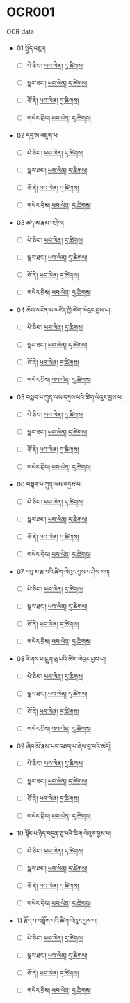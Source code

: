# OCR001
OCR data 
- 01 སྤྱོད་འཇུག 
  - [ ] པེ་ཅིང་། [ཕབ་ལེན།](https://github.com/rekongrabten/OCR001/releases/download/001/W1KG13126-v114_img6-93.pdf) [དྲ་ཚིགས།](https://library.bdrc.io/show/bdr:MW1KG13126_5272?s=%2Fshow%2Fbdr%3AMW1KG13126%3Fpart%3Dbdr%3AMW1KG13126_5272%26s%3Di%253Dbdr%253AWA0RT3216%2526t%253DWork%2526w%253Dq%25253D%25252522%252525E0%252525BD%25252596%252525E0%252525BE%252525B1%252525E0%252525BD%25252584%252525E0%252525BC%2525258B%252525E0%252525BD%25252586%252525E0%252525BD%252525B4%252525E0%252525BD%25252596%252525E0%252525BC%2525258B%252525E0%252525BD%252525A6%252525E0%252525BD%252525BA%252525E0%252525BD%25252598%252525E0%252525BD%252525A6%252525E0%252525BC%2525258B%252525E0%252525BD%25252591%252525E0%252525BD%25252594%252525E0%252525BD%252525A0%252525E0%252525BD%252525B2%252525E0%252525BC%2525258B%252525E0%252525BD%252525A6%252525E0%252525BE%252525A4%252525E0%252525BE%252525B1%252525E0%252525BD%252525BC%252525E0%252525BD%25252591%252525E0%252525BC%2525258B%252525E0%252525BD%25252594%252525E0%252525BC%2525258B%252525E0%252525BD%252525A3%252525E0%252525BC%2525258B%252525E0%252525BD%252525A0%252525E0%252525BD%25252587%252525E0%252525BD%252525B4%252525E0%252525BD%25252582%252525E0%252525BC%2525258B%252525E0%252525BD%25252594%25252522~1%252526lg%25253Dbo%252526t%25253DWork%252526n%25253D0%2526n%253D9#open-viewer) 
  - [ ] སྣར་ཐང་། [ཕབ་ལེན།](https://github.com/rekongrabten/OCR001/releases/download/001/W2KG5015-v114_img4-78.pdf) [དྲ་ཚིགས།](https://library.bdrc.io/show/bdr:MW2KG5015_4061?s=%2Fshow%2Fbdr%3AMW2KG5015%3Fpart%3Dbdr%3AMW2KG5015_4061%26s%3Dq%253D%252522%2525E0%2525BD%252596%2525E0%2525BE%2525B1%2525E0%2525BD%252584%2525E0%2525BC%25258B%2525E0%2525BD%252586%2525E0%2525BD%2525B4%2525E0%2525BD%252596%2525E0%2525BC%25258B%2525E0%2525BD%2525A6%2525E0%2525BD%2525BA%2525E0%2525BD%252598%2525E0%2525BD%2525A6%2525E0%2525BC%25258B%2525E0%2525BD%252591%2525E0%2525BD%252594%2525E0%2525BD%2525A0%2525E0%2525BD%2525B2%2525E0%2525BC%25258B%2525E0%2525BD%2525A6%2525E0%2525BE%2525A4%2525E0%2525BE%2525B1%2525E0%2525BD%2525BC%2525E0%2525BD%252591%2525E0%2525BC%25258B%2525E0%2525BD%252594%2525E0%2525BC%25258B%2525E0%2525BD%2525A3%2525E0%2525BC%25258B%2525E0%2525BD%2525A0%2525E0%2525BD%252587%2525E0%2525BD%2525B4%2525E0%2525BD%252582%2525E0%2525BC%25258B%2525E0%2525BD%252594%2525E0%2525BC%25258D%252522~1%2526lg%253Dbo%2526t%253DInstance%2526f%253Dasset%252Cinc%252Ctmp%253ApossibleAccess%2526f%253Dasset%252Cinc%252Ctmp%253AcatalogOnly%2526uilang%253Dbo%2526n%253D22#open-viewer)
  - [ ] ཅོ་ནེ། [ཕབ་ལེན།](https://github.com/rekongrabten/OCR001/releases/download/001/W1GS66030-v105_img5-81.pdf) [དྲ་ཚིགས།](https://library.bdrc.io/show/bdr:W1GS66030?s=q%3D%2522%25E0%25BD%2596%25E0%25BD%25A6%25E0%25BE%259F%25E0%25BD%2593%25E0%25BC%258B%25E0%25BD%25A0%25E0%25BD%2582%25E0%25BE%25B1%25E0%25BD%25B4%25E0%25BD%25A2%25E0%25BC%258D%2520%25E0%25BD%2585%25E0%25BD%25BC%25E0%25BC%258B%25E0%25BD%2593%25E0%25BD%25BA%2522~1%26lg%3Dbo%26t%3DInstance%26f%3Dasset%2Cinc%2Ctmp%3ApossibleAccess%26f%3Dasset%2Cinc%2Ctmp%3AcatalogOnly%26s%3Dclosest%2520matches%2520forced%26n%3D1#open-viewer)
  - [ ] གསེར་བྲིས། [ཕབ་ལེན།](https://github.com/rekongrabten/OCR001/releases/download/001/W23702-v114_img4-99.pdf) [དྲ་ཚིགས།](https://library.bdrc.io/show/bdr:MW23702_3275?s=%2Fshow%2Fbdr%3AMW23702%3Fpart%3Dbdr%3AMW23702_3275%26s%3Dq%253D%252522%2525E0%2525BD%252596%2525E0%2525BE%2525B1%2525E0%2525BD%252584%2525E0%2525BC%25258B%2525E0%2525BD%252586%2525E0%2525BD%2525B4%2525E0%2525BD%252596%2525E0%2525BC%25258B%2525E0%2525BD%2525A6%2525E0%2525BD%2525BA%2525E0%2525BD%252598%2525E0%2525BD%2525A6%2525E0%2525BC%25258B%2525E0%2525BD%252591%2525E0%2525BD%252594%2525E0%2525BD%2525A0%2525E0%2525BD%2525B2%2525E0%2525BC%25258B%2525E0%2525BD%2525A6%2525E0%2525BE%2525A4%2525E0%2525BE%2525B1%2525E0%2525BD%2525BC%2525E0%2525BD%252591%2525E0%2525BC%25258B%2525E0%2525BD%252594%2525E0%2525BC%25258B%2525E0%2525BD%2525A3%2525E0%2525BC%25258B%2525E0%2525BD%2525A0%2525E0%2525BD%252587%2525E0%2525BD%2525B4%2525E0%2525BD%252582%2525E0%2525BC%25258B%2525E0%2525BD%252594%2525E0%2525BC%25258D%252522~1%2526lg%253Dbo%2526t%253DInstance%2526f%253Dasset%252Cinc%252Ctmp%253ApossibleAccess%2526f%253Dasset%252Cinc%252Ctmp%253AcatalogOnly%2526uilang%253Dbo%2526n%253D14#open-viewer)
 - 02 དབུ་མ་འཇུག་པ། 
   - [ ] པེ་ཅིང་། [ཕབ་ལེན།](https://github.com/rekongrabten/OCR001/releases/download/untagged-99396bbc3793ea699496/W1KG13126-v111_img493-532.pdf) [དྲ་ཚིགས།](https://library.bdrc.io/show/bdr:MW1KG13126_5262?s=%2Fshow%2Fbdr%3AMW1KG13126%3Fpart%3Dbdr%3AMW1KG13126_5262%26s%3Dq%253D%252522%2525E0%2525BD%252591%2525E0%2525BD%252596%2525E0%2525BD%2525B4%2525E0%2525BC%25258B%2525E0%2525BD%252598%2525E0%2525BC%25258B%2525E0%2525BD%2525A3%2525E0%2525BC%25258B%2525E0%2525BD%2525A0%2525E0%2525BD%252587%2525E0%2525BD%2525B4%2525E0%2525BD%252582%2525E0%2525BC%25258B%2525E0%2525BD%252594%252522~1%2526lg%253Dbo%2526t%253DInstance%2526f%253Dasset%252Cinc%252Ctmp%253ApossibleAccess%2526f%253Dasset%252Cinc%252Ctmp%253AcatalogOnly%2526uilang%253Dbo%2526n%253D22#open-viewer) 
   - [ ] སྣར་ཐང་། [ཕབ་ལེན།](https://github.com/rekongrabten/OCR001/releases/download/untagged-99396bbc3793ea699496/W2KG5015-v111_img494-532.pdf) [དྲ་ཚིགས།](https://library.bdrc.io/show/bdr:MW2KG5015_4051?s=%2Fshow%2Fbdr%3AMW2KG5015%3Fpart%3Dbdr%3AMW2KG5015_4051%26s%3Dq%253D%252522%2525E0%2525BD%252591%2525E0%2525BD%252596%2525E0%2525BD%2525B4%2525E0%2525BC%25258B%2525E0%2525BD%252598%2525E0%2525BC%25258B%2525E0%2525BD%2525A3%2525E0%2525BC%25258B%2525E0%2525BD%2525A0%2525E0%2525BD%252587%2525E0%2525BD%2525B4%2525E0%2525BD%252582%2525E0%2525BC%25258B%2525E0%2525BD%252594%252522~1%2526lg%253Dbo%2526t%253DInstance%2526f%253Dasset%252Cinc%252Ctmp%253ApossibleAccess%2526f%253Dasset%252Cinc%252Ctmp%253AcatalogOnly%2526uilang%253Dbo%2526n%253D23#open-viewer)
   - [ ] ཅོ་ནེ། [ཕབ་ལེན།](https://github.com/rekongrabten/OCR001/releases/download/untagged-99396bbc3793ea699496/W1GS66030-v102_img400-434.pdf) [དྲ་ཚིགས།](https://library.bdrc.io/show/bdr:W1GS66030?s=q%3D%2522%25E0%25BD%2596%25E0%25BD%25A6%25E0%25BE%259F%25E0%25BD%2593%25E0%25BC%258B%25E0%25BD%25A0%25E0%25BD%2582%25E0%25BE%25B1%25E0%25BD%25B4%25E0%25BD%25A2%25E0%25BC%258D%2520%25E0%25BD%2585%25E0%25BD%25BC%25E0%25BC%258B%25E0%25BD%2593%25E0%25BD%25BA%2522~1%26lg%3Dbo%26t%3DInstance%26f%3Dasset%2Cinc%2Ctmp%3ApossibleAccess%26f%3Dasset%2Cinc%2Ctmp%3AcatalogOnly%26s%3Dclosest%2520matches%2520forced%26uilang%3Dbo%26n%3D1#open-viewer)
   - [ ] གསེར་བྲིས། [ཕབ་ལེན།](https://github.com/rekongrabten/OCR001/releases/download/untagged-99396bbc3793ea699496/W23702-v111_img606-651.1.pdf) [དྲ་ཚིགས།](https://library.bdrc.io/show/bdr:MW23702_3265?s=%2Fshow%2Fbdr%3AMW23702%3Fpart%3Dbdr%3AMW23702_3265%26s%3Dq%253D%252522%2525E0%2525BD%252591%2525E0%2525BD%252596%2525E0%2525BD%2525B4%2525E0%2525BC%25258B%2525E0%2525BD%252598%2525E0%2525BC%25258B%2525E0%2525BD%2525A3%2525E0%2525BC%25258B%2525E0%2525BD%2525A0%2525E0%2525BD%252587%2525E0%2525BD%2525B4%2525E0%2525BD%252582%2525E0%2525BC%25258B%2525E0%2525BD%252594%252522~1%2526lg%253Dbo%2526t%253DInstance%2526f%253Dasset%252Cinc%252Ctmp%253ApossibleAccess%2526f%253Dasset%252Cinc%252Ctmp%253AcatalogOnly%2526uilang%253Dbo%2526n%253D21#open-viewer)   
 - 03 ཚད་མ་རྣམ་འགྲེལ། 
   - [ ] པེ་ཅིང་། [ཕབ་ལེན།](https://github.com/rekongrabten/OCR001/releases/download/03/W1KG13126-v183_img383-504.pdf) [དྲ་ཚིགས།](https://library.bdrc.io/show/bdr:MW1KG13126_5709?s=%2Fshow%2Fbdr%3AMW1KG13126%3Fpart%3Dbdr%3AMW1KG13126_5709%26s%3Dq%253D%252522%2525E0%2525BD%25259A%2525E0%2525BD%252591%2525E0%2525BC%25258B%2525E0%2525BD%252598%2525E0%2525BC%25258B%2525E0%2525BD%2525A2%2525E0%2525BE%2525A3%2525E0%2525BD%252598%2525E0%2525BC%25258B%2525E0%2525BD%2525A0%2525E0%2525BD%252582%2525E0%2525BE%2525B2%2525E0%2525BD%2525BA%2525E0%2525BD%2525A3%2525E0%2525BC%25258B%2525E0%2525BD%252582%2525E0%2525BE%2525B1%2525E0%2525BD%2525B2%2525E0%2525BC%25258B%2525E0%2525BD%25259A%2525E0%2525BD%2525B2%2525E0%2525BD%252582%2525E0%2525BC%25258B%2525E0%2525BD%2525A3%2525E0%2525BD%2525BA%2525E0%2525BD%2525A0%2525E0%2525BD%2525B4%2525E0%2525BD%2525A2%2525E0%2525BC%25258B%2525E0%2525BD%252596%2525E0%2525BE%2525B1%2525E0%2525BD%2525A6%2525E0%2525BC%25258B%2525E0%2525BD%252594%2525E0%2525BC%25258D%252522~1%2526lg%253Dbo%2526t%253DInstance%2526f%253Dasset%252Cinc%252Ctmp%253ApossibleAccess%2526f%253Dasset%252Cinc%252Ctmp%253AcatalogOnly%2526uilang%253Dbo%2526n%253D2#open-viewer) 
   - [ ] སྣར་ཐང་། [ཕབ་ལེན།](https://github.com/rekongrabten/OCR001/releases/download/03/W2KG5015-v183_img390-519.pdf) [དྲ་ཚིགས།](https://library.bdrc.io/show/bdr:MW2KG5015_4498?s=%2Fshow%2Fbdr%3AMW2KG5015%3Fpart%3Dbdr%3AMW2KG5015_4498%26s%3Dq%253D%252522%2525E0%2525BD%25259A%2525E0%2525BD%252591%2525E0%2525BC%25258B%2525E0%2525BD%252598%2525E0%2525BC%25258B%2525E0%2525BD%2525A2%2525E0%2525BE%2525A3%2525E0%2525BD%252598%2525E0%2525BC%25258B%2525E0%2525BD%2525A0%2525E0%2525BD%252582%2525E0%2525BE%2525B2%2525E0%2525BD%2525BA%2525E0%2525BD%2525A3%2525E0%2525BC%25258B%2525E0%2525BD%252582%2525E0%2525BE%2525B1%2525E0%2525BD%2525B2%2525E0%2525BC%25258B%2525E0%2525BD%25259A%2525E0%2525BD%2525B2%2525E0%2525BD%252582%2525E0%2525BC%25258B%2525E0%2525BD%2525A3%2525E0%2525BD%2525BA%2525E0%2525BD%2525A0%2525E0%2525BD%2525B4%2525E0%2525BD%2525A2%2525E0%2525BC%25258B%2525E0%2525BD%252596%2525E0%2525BE%2525B1%2525E0%2525BD%2525A6%2525E0%2525BC%25258B%2525E0%2525BD%252594%2525E0%2525BC%25258D%252522~1%2526lg%253Dbo%2526t%253DInstance%2526f%253Dasset%252Cinc%252Ctmp%253ApossibleAccess%2526f%253Dasset%252Cinc%252Ctmp%253AcatalogOnly%2526uilang%253Dbo%2526n%253D4#open-viewer)
   - [ ] ཅོ་ནེ། [ཕབ་ལེན།](https://github.com/rekongrabten/OCR001/releases/download/03/W1GS66030-v174_img192-304.pdf) [དྲ་ཚིགས།](https://library.bdrc.io/show/bdr:W1GS66030?s=q%3D%2522%25E0%25BD%2596%25E0%25BD%25A6%25E0%25BE%259F%25E0%25BD%2593%25E0%25BC%258B%25E0%25BD%25A0%25E0%25BD%2582%25E0%25BE%25B1%25E0%25BD%25B4%25E0%25BD%25A2%25E0%25BC%258D%2520%25E0%25BD%2585%25E0%25BD%25BC%25E0%25BC%258B%25E0%25BD%2593%25E0%25BD%25BA%2522~1%26lg%3Dbo%26t%3DInstance%26f%3Dasset%2Cinc%2Ctmp%3ApossibleAccess%26f%3Dasset%2Cinc%2Ctmp%3AcatalogOnly%26s%3Dclosest%2520matches%2520forced%26n%3D1#open-viewer)
   - [ ] གསེར་བྲིས། [ཕབ་ལེན།](https://github.com/rekongrabten/OCR001/releases/download/03/W23702-v183_img514-679.pdf) [དྲ་ཚིགས།](https://library.bdrc.io/show/bdr:MW23702_3712?s=%2Fshow%2Fbdr%3AMW23702%3Fpart%3Dbdr%3AMW23702_3712%26s%3Dq%253D%252522%2525E0%2525BD%25259A%2525E0%2525BD%252591%2525E0%2525BC%25258B%2525E0%2525BD%252598%2525E0%2525BC%25258B%2525E0%2525BD%2525A2%2525E0%2525BE%2525A3%2525E0%2525BD%252598%2525E0%2525BC%25258B%2525E0%2525BD%2525A0%2525E0%2525BD%252582%2525E0%2525BE%2525B2%2525E0%2525BD%2525BA%2525E0%2525BD%2525A3%2525E0%2525BC%25258B%2525E0%2525BD%252582%2525E0%2525BE%2525B1%2525E0%2525BD%2525B2%2525E0%2525BC%25258B%2525E0%2525BD%25259A%2525E0%2525BD%2525B2%2525E0%2525BD%252582%2525E0%2525BC%25258B%2525E0%2525BD%2525A3%2525E0%2525BD%2525BA%2525E0%2525BD%2525A0%2525E0%2525BD%2525B4%2525E0%2525BD%2525A2%2525E0%2525BC%25258B%2525E0%2525BD%252596%2525E0%2525BE%2525B1%2525E0%2525BD%2525A6%2525E0%2525BC%25258B%2525E0%2525BD%252594%2525E0%2525BC%25258D%252522~1%2526lg%253Dbo%2526t%253DInstance%2526f%253Dasset%252Cinc%252Ctmp%253ApossibleAccess%2526f%253Dasset%252Cinc%252Ctmp%253AcatalogOnly%2526uilang%253Dbo%2526n%253D3#open-viewer)   
 - 04 ཆོས་མངོན་པ་མཛོད་ཀྱི་ཚིག་ལེའུར་བྱས་པ། 
   - [ ] པེ་ཅིང་། [ཕབ་ལེན།](https://github.com/rekongrabten/OCR001/releases/download/04/W1KG13126-v183_img383-504.pdf) [དྲ་ཚིགས།](https://library.bdrc.io/show/bdr:MW1KG13126_5590?s=%2Fshow%2Fbdr%3AMW1KG13126%3Fpart%3Dbdr%3AMW1KG13126_5590%26s%3Dq%253D%252522%2525E0%2525BD%252586%2525E0%2525BD%2525BC%2525E0%2525BD%2525A6%2525E0%2525BC%25258B%2525E0%2525BD%252598%2525E0%2525BD%252584%2525E0%2525BD%2525BC%2525E0%2525BD%252593%2525E0%2525BC%25258B%2525E0%2525BD%252594%2525E0%2525BC%25258B%2525E0%2525BD%252598%2525E0%2525BD%25259B%2525E0%2525BD%2525BC%2525E0%2525BD%252591%2525E0%2525BC%25258B%2525E0%2525BD%252580%2525E0%2525BE%2525B1%2525E0%2525BD%2525B2%2525E0%2525BC%25258B%2525E0%2525BD%25259A%2525E0%2525BD%2525B2%2525E0%2525BD%252582%2525E0%2525BC%25258B%2525E0%2525BD%2525A3%2525E0%2525BD%2525BA%2525E0%2525BD%2525A0%2525E0%2525BD%2525B4%2525E0%2525BD%2525A2%2525E0%2525BC%25258B%2525E0%2525BD%252596%2525E0%2525BE%2525B1%2525E0%2525BD%2525A6%2525E0%2525BC%25258B%2525E0%2525BD%252594%252522~1%2526lg%253Dbo%2526t%253DInstance%2526f%253Dasset%252Cinc%252Ctmp%253ApossibleAccess%2526f%253Dasset%252Cinc%252Ctmp%253AcatalogOnly%2526uilang%253Dbo%2526pg%253D2%2526n%253D51#open-viewer) 
   - [ ] སྣར་ཐང་། [ཕབ་ལེན།](https://github.com/rekongrabten/OCR001/releases/download/04/W2KG5015-v183_img390-519.pdf) [དྲ་ཚིགས།](https://library.bdrc.io/show/bdr:MW2KG5015_4379?s=%2Fshow%2Fbdr%3AMW2KG5015%3Fpart%3Dbdr%3AMW2KG5015_4379%26s%3Dq%253D%252522%2525E0%2525BD%252586%2525E0%2525BD%2525BC%2525E0%2525BD%2525A6%2525E0%2525BC%25258B%2525E0%2525BD%252598%2525E0%2525BD%252584%2525E0%2525BD%2525BC%2525E0%2525BD%252593%2525E0%2525BC%25258B%2525E0%2525BD%252594%2525E0%2525BC%25258B%2525E0%2525BD%252598%2525E0%2525BD%25259B%2525E0%2525BD%2525BC%2525E0%2525BD%252591%2525E0%2525BC%25258B%2525E0%2525BD%252580%2525E0%2525BE%2525B1%2525E0%2525BD%2525B2%2525E0%2525BC%25258B%2525E0%2525BD%25259A%2525E0%2525BD%2525B2%2525E0%2525BD%252582%2525E0%2525BC%25258B%2525E0%2525BD%2525A3%2525E0%2525BD%2525BA%2525E0%2525BD%2525A0%2525E0%2525BD%2525B4%2525E0%2525BD%2525A2%2525E0%2525BC%25258B%2525E0%2525BD%252596%2525E0%2525BE%2525B1%2525E0%2525BD%2525A6%2525E0%2525BC%25258B%2525E0%2525BD%252594%252522~1%2526lg%253Dbo%2526t%253DInstance%2526f%253Dasset%252Cinc%252Ctmp%253ApossibleAccess%2526f%253Dasset%252Cinc%252Ctmp%253AcatalogOnly%2526uilang%253Dbo%2526n%253D4#open-viewer)
   - [ ] ཅོ་ནེ། [ཕབ་ལེན།](https://github.com/rekongrabten/OCR001/releases/download/04/W1GS66030-v174_img192-304.pdf) [དྲ་ཚིགས།](https://library.bdrc.io/show/bdr:W1GS66030?s=q%3D%2522%25E0%25BD%2596%25E0%25BD%25A6%25E0%25BE%259F%25E0%25BD%2593%25E0%25BC%258B%25E0%25BD%25A0%25E0%25BD%2582%25E0%25BE%25B1%25E0%25BD%25B4%25E0%25BD%25A2%25E0%25BC%258D%2520%25E0%25BD%2585%25E0%25BD%25BC%25E0%25BC%258B%25E0%25BD%2593%25E0%25BD%25BA%2522~1%26lg%3Dbo%26t%3DInstance%26f%3Dasset%2Cinc%2Ctmp%3ApossibleAccess%26f%3Dasset%2Cinc%2Ctmp%3AcatalogOnly%26s%3Dclosest%2520matches%2520forced%26uilang%3Dbo%26n%3D1#open-viewer)
   - [ ] གསེར་བྲིས། [ཕབ་ལེན།](https://github.com/rekongrabten/OCR001/releases/download/04/W23702-v183_img514-679.pdf) [དྲ་ཚིགས།](https://library.bdrc.io/show/bdr:MW23702_3593?s=%2Fshow%2Fbdr%3AMW23702%3Fpart%3Dbdr%3AMW23702_3593%26s%3Dq%253D%252522%2525E0%2525BD%252586%2525E0%2525BD%2525BC%2525E0%2525BD%2525A6%2525E0%2525BC%25258B%2525E0%2525BD%252598%2525E0%2525BD%252584%2525E0%2525BD%2525BC%2525E0%2525BD%252593%2525E0%2525BC%25258B%2525E0%2525BD%252594%2525E0%2525BC%25258B%2525E0%2525BD%252598%2525E0%2525BD%25259B%2525E0%2525BD%2525BC%2525E0%2525BD%252591%2525E0%2525BC%25258B%2525E0%2525BD%252580%2525E0%2525BE%2525B1%2525E0%2525BD%2525B2%2525E0%2525BC%25258B%2525E0%2525BD%25259A%2525E0%2525BD%2525B2%2525E0%2525BD%252582%2525E0%2525BC%25258B%2525E0%2525BD%2525A3%2525E0%2525BD%2525BA%2525E0%2525BD%2525A0%2525E0%2525BD%2525B4%2525E0%2525BD%2525A2%2525E0%2525BC%25258B%2525E0%2525BD%252596%2525E0%2525BE%2525B1%2525E0%2525BD%2525A6%2525E0%2525BC%25258B%2525E0%2525BD%252594%252522~1%2526lg%253Dbo%2526t%253DInstance%2526f%253Dasset%252Cinc%252Ctmp%253ApossibleAccess%2526f%253Dasset%252Cinc%252Ctmp%253AcatalogOnly%2526uilang%253Dbo%2526n%253D2#open-viewer)
 - 05 བསླབ་པ་ཀུན་ལས་བཏུས་པའི་ཚིག་ལེའུར་བྱས་པ། 
   - [ ] པེ་ཅིང་། [ཕབ་ལེན།](https://github.com/rekongrabten/OCR001/releases/download/05/W1KG13126-v121_img422-425.pdf) [དྲ་ཚིགས།](https://library.bdrc.io/show/bdr:MW1KG13126_5463?s=%2Fshow%2Fbdr%3AMW1KG13126%3Fpart%3Dbdr%3AMW1KG13126_5463%26s%3Dq%253D%252522%2525E0%2525BD%252596%2525E0%2525BD%2525A6%2525E0%2525BE%2525B3%2525E0%2525BD%252596%2525E0%2525BC%25258B%2525E0%2525BD%252594%2525E0%2525BC%25258B%2525E0%2525BD%252580%2525E0%2525BD%2525B4%2525E0%2525BD%252593%2525E0%2525BC%25258B%2525E0%2525BD%2525A3%2525E0%2525BD%2525A6%2525E0%2525BC%25258B%2525E0%2525BD%252596%2525E0%2525BD%25258F%2525E0%2525BD%2525B4%2525E0%2525BD%2525A6%2525E0%2525BC%25258B%2525E0%2525BD%252594%2525E0%2525BD%2525A0%2525E0%2525BD%2525B2%2525E0%2525BC%25258B%2525E0%2525BD%25259A%2525E0%2525BD%2525B2%2525E0%2525BD%252582%2525E0%2525BC%25258B%2525E0%2525BD%2525A3%2525E0%2525BD%2525BA%2525E0%2525BD%2525A0%2525E0%2525BD%2525B4%2525E0%2525BD%2525A2%2525E0%2525BC%25258B%2525E0%2525BD%252596%2525E0%2525BE%2525B1%2525E0%2525BD%2525A6%2525E0%2525BC%25258B%2525E0%2525BD%252594%252522~1%2526lg%253Dbo%2526t%253DInstance%2526f%253Dasset%252Cinc%252Ctmp%253ApossibleAccess%2526f%253Dasset%252Cinc%252Ctmp%253AcatalogOnly%2526uilang%253Dbo%2526n%253D2#open-viewer) 
   - [ ] སྣར་ཐང་། [ཕབ་ལེན།](https://github.com/rekongrabten/OCR001/releases/download/05/W2KG5015-v121_img401-404.pdf) [དྲ་ཚིགས།](https://library.bdrc.io/show/bdr:MW2KG5015_4252?s=%2Fshow%2Fbdr%3AMW2KG5015%3Fpart%3Dbdr%3AMW2KG5015_4252%26s%3Dq%253D%252522%2525E0%2525BD%252596%2525E0%2525BD%2525A6%2525E0%2525BE%2525B3%2525E0%2525BD%252596%2525E0%2525BC%25258B%2525E0%2525BD%252594%2525E0%2525BC%25258B%2525E0%2525BD%252580%2525E0%2525BD%2525B4%2525E0%2525BD%252593%2525E0%2525BC%25258B%2525E0%2525BD%2525A3%2525E0%2525BD%2525A6%2525E0%2525BC%25258B%2525E0%2525BD%252596%2525E0%2525BD%25258F%2525E0%2525BD%2525B4%2525E0%2525BD%2525A6%2525E0%2525BC%25258B%2525E0%2525BD%252594%2525E0%2525BD%2525A0%2525E0%2525BD%2525B2%2525E0%2525BC%25258B%2525E0%2525BD%25259A%2525E0%2525BD%2525B2%2525E0%2525BD%252582%2525E0%2525BC%25258B%2525E0%2525BD%2525A3%2525E0%2525BD%2525BA%2525E0%2525BD%2525A0%2525E0%2525BD%2525B4%2525E0%2525BD%2525A2%2525E0%2525BC%25258B%2525E0%2525BD%252596%2525E0%2525BE%2525B1%2525E0%2525BD%2525A6%2525E0%2525BC%25258B%2525E0%2525BD%252594%252522~1%2526lg%253Dbo%2526t%253DInstance%2526f%253Dasset%252Cinc%252Ctmp%253ApossibleAccess%2526f%253Dasset%252Cinc%252Ctmp%253AcatalogOnly%2526uilang%253Dbo%2526n%253D6#open-viewer)
   - [ ] ཅོ་ནེ། [ཕབ་ལེན།](https://github.com/rekongrabten/OCR001/releases/download/05/W1GS66030-v111_img6-9.pdf) [དྲ་ཚིགས།](https://library.bdrc.io/show/bdr:W1GS66030?s=q%3D%2522%25E0%25BD%2596%25E0%25BD%25A6%25E0%25BE%259F%25E0%25BD%2593%25E0%25BC%258B%25E0%25BD%25A0%25E0%25BD%2582%25E0%25BE%25B1%25E0%25BD%25B4%25E0%25BD%25A2%25E0%25BC%258D%2520%25E0%25BD%2585%25E0%25BD%25BC%25E0%25BC%258B%25E0%25BD%2593%25E0%25BD%25BA%2522~1%26lg%3Dbo%26t%3DInstance%26f%3Dasset%2Cinc%2Ctmp%3ApossibleAccess%26f%3Dasset%2Cinc%2Ctmp%3AcatalogOnly%26s%3Dclosest%2520matches%2520forced%26n%3D1#open-viewer)
   - [ ] གསེར་བྲིས། [ཕབ་ལེན།](https://github.com/rekongrabten/OCR001/releases/download/05/W23702-v121_img510-513.pdf) [དྲ་ཚིགས།](https://library.bdrc.io/show/bdr:MW23702_3466?s=%2Fshow%2Fbdr%3AMW23702%3Fpart%3Dbdr%3AMW23702_3466%26s%3Dq%253D%252522%2525E0%2525BD%252596%2525E0%2525BD%2525A6%2525E0%2525BE%2525B3%2525E0%2525BD%252596%2525E0%2525BC%25258B%2525E0%2525BD%252594%2525E0%2525BC%25258B%2525E0%2525BD%252580%2525E0%2525BD%2525B4%2525E0%2525BD%252593%2525E0%2525BC%25258B%2525E0%2525BD%2525A3%2525E0%2525BD%2525A6%2525E0%2525BC%25258B%2525E0%2525BD%252596%2525E0%2525BD%25258F%2525E0%2525BD%2525B4%2525E0%2525BD%2525A6%2525E0%2525BC%25258B%2525E0%2525BD%252594%2525E0%2525BD%2525A0%2525E0%2525BD%2525B2%2525E0%2525BC%25258B%2525E0%2525BD%25259A%2525E0%2525BD%2525B2%2525E0%2525BD%252582%2525E0%2525BC%25258B%2525E0%2525BD%2525A3%2525E0%2525BD%2525BA%2525E0%2525BD%2525A0%2525E0%2525BD%2525B4%2525E0%2525BD%2525A2%2525E0%2525BC%25258B%2525E0%2525BD%252596%2525E0%2525BE%2525B1%2525E0%2525BD%2525A6%2525E0%2525BC%25258B%2525E0%2525BD%252594%252522~1%2526lg%253Dbo%2526t%253DInstance%2526f%253Dasset%252Cinc%252Ctmp%253ApossibleAccess%2526f%253Dasset%252Cinc%252Ctmp%253AcatalogOnly%2526uilang%253Dbo%2526n%253D3#open-viewer)   
 - 06 བསླབ་པ་ཀུན་ལས་བཏུས་པ། 
   - [ ] པེ་ཅིང་། [ཕབ་ལེན།](https://github.com/rekongrabten/OCR001/releases/download/06/W1KG13126-v119_img9-452.pdf) [དྲ་ཚིགས།](https://library.bdrc.io/show/bdr:MW1KG13126_5336?s=%2Fshow%2Fbdr%3AMW1KG13126%3Fpart%3Dbdr%3AMW1KG13126_5336%26s%3Dq%253D%252522%2525E0%2525BD%252596%2525E0%2525BD%2525A6%2525E0%2525BE%2525B3%2525E0%2525BD%252596%2525E0%2525BC%25258B%2525E0%2525BD%252594%2525E0%2525BC%25258B%2525E0%2525BD%252580%2525E0%2525BD%2525B4%2525E0%2525BD%252593%2525E0%2525BC%25258B%2525E0%2525BD%2525A3%2525E0%2525BD%2525A6%2525E0%2525BC%25258B%2525E0%2525BD%252596%2525E0%2525BD%25258F%2525E0%2525BD%2525B4%2525E0%2525BD%2525A6%2525E0%2525BC%25258B%2525E0%2525BD%252594%2525E0%2525BC%25258D%252522~1%2526lg%253Dbo%2526t%253DInstance%2526f%253Dasset%252Cinc%252Ctmp%253ApossibleAccess%2526f%253Dasset%252Cinc%252Ctmp%253AcatalogOnly%2526n%253D22#open-viewer) 
   - [ ] སྣར་ཐང་། [ཕབ་ལེན།](https://github.com/rekongrabten/OCR001/releases/download/06/W2KG5015-v119_img9-441.pdf) [དྲ་ཚིགས།](https://library.bdrc.io/show/bdr:MW2KG5015_4125?s=%2Fshow%2Fbdr%3AMW2KG5015%3Fpart%3Dbdr%3AMW2KG5015_4125%26s%3Dq%253D%252522%2525E0%2525BD%252596%2525E0%2525BD%2525A6%2525E0%2525BE%2525B3%2525E0%2525BD%252596%2525E0%2525BC%25258B%2525E0%2525BD%252594%2525E0%2525BC%25258B%2525E0%2525BD%252580%2525E0%2525BD%2525B4%2525E0%2525BD%252593%2525E0%2525BC%25258B%2525E0%2525BD%2525A3%2525E0%2525BD%2525A6%2525E0%2525BC%25258B%2525E0%2525BD%252596%2525E0%2525BD%25258F%2525E0%2525BD%2525B4%2525E0%2525BD%2525A6%2525E0%2525BC%25258B%2525E0%2525BD%252594%2525E0%2525BC%25258D%252522~1%2526lg%253Dbo%2526t%253DInstance%2526f%253Dasset%252Cinc%252Ctmp%253ApossibleAccess%2526f%253Dasset%252Cinc%252Ctmp%253AcatalogOnly%2526n%253D25#open-viewer)
   - [ ] ཅོ་ནེ། [ཕབ་ལེན།](https://github.com/rekongrabten/OCR001/releases/download/06/W1GS66030-v111_img9-396.pdf) [དྲ་ཚིགས།](https://library.bdrc.io/show/bdr:W1GS66030?s=q%3D%2522%25E0%25BD%2596%25E0%25BD%25A6%25E0%25BE%259F%25E0%25BD%2593%25E0%25BC%258B%25E0%25BD%25A0%25E0%25BD%2582%25E0%25BE%25B1%25E0%25BD%25B4%25E0%25BD%25A2%25E0%25BC%258D%2520%25E0%25BD%2585%25E0%25BD%25BC%25E0%25BC%258B%25E0%25BD%2593%25E0%25BD%25BA%2522~1%26lg%3Dbo%26t%3DInstance%26f%3Dasset%2Cinc%2Ctmp%3ApossibleAccess%26f%3Dasset%2Cinc%2Ctmp%3AcatalogOnly%26n%3D1#open-viewer)
   - [ ] གསེར་བྲིས། [ཕབ་ལེན།](https://github.com/rekongrabten/OCR001/releases/download/06/W23702-v119_img12-605.pdf) [དྲ་ཚིགས།](https://library.bdrc.io/show/bdr:MW23702_3339?s=%2Fshow%2Fbdr%3AMW23702%3Fpart%3Dbdr%3AMW23702_3339%26s%3Dq%253D%252522%2525E0%2525BD%252596%2525E0%2525BD%2525A6%2525E0%2525BE%2525B3%2525E0%2525BD%252596%2525E0%2525BC%25258B%2525E0%2525BD%252594%2525E0%2525BC%25258B%2525E0%2525BD%252580%2525E0%2525BD%2525B4%2525E0%2525BD%252593%2525E0%2525BC%25258B%2525E0%2525BD%2525A3%2525E0%2525BD%2525A6%2525E0%2525BC%25258B%2525E0%2525BD%252596%2525E0%2525BD%25258F%2525E0%2525BD%2525B4%2525E0%2525BD%2525A6%2525E0%2525BC%25258B%2525E0%2525BD%252594%2525E0%2525BC%25258D%252522~1%2526lg%253Dbo%2526t%253DInstance%2526f%253Dasset%252Cinc%252Ctmp%253ApossibleAccess%2526f%253Dasset%252Cinc%252Ctmp%253AcatalogOnly%2526n%253D23#open-viewer)   
 - 07 དབུ་མ་རྩ་བའི་ཚིག་ལེའུར་བྱས་པ་ཤེས་རབ། 
   - [ ] པེ་ཅིང་། [ཕབ་ལེན།](https://github.com/rekongrabten/OCR001/releases/download/07/W1KG13126-v105_img6-48.pdf) [དྲ་ཚིགས།](https://library.bdrc.io/show/bdr:MW1KG13126_5224?s=%2Fshow%2Fbdr%3AMW1KG13126%3Fpart%3Dbdr%3AMW1KG13126_5224%26s%3Dq%253D%252522%2525E0%2525BD%252591%2525E0%2525BD%252596%2525E0%2525BD%2525B4%2525E0%2525BC%25258B%2525E0%2525BD%252598%2525E0%2525BC%25258B%2525E0%2525BD%2525A2%2525E0%2525BE%2525A9%2525E0%2525BC%25258B%2525E0%2525BD%252596%2525E0%2525BD%2525A0%2525E0%2525BD%2525B2%2525E0%2525BC%25258B%2525E0%2525BD%25259A%2525E0%2525BD%2525B2%2525E0%2525BD%252582%2525E0%2525BC%25258B%2525E0%2525BD%2525A3%2525E0%2525BD%2525BA%2525E0%2525BD%2525A0%2525E0%2525BD%2525B4%2525E0%2525BD%2525A2%2525E0%2525BC%25258B%2525E0%2525BD%252596%2525E0%2525BE%2525B1%2525E0%2525BD%2525A6%2525E0%2525BC%25258B%2525E0%2525BD%252594%2525E0%2525BC%25258B%2525E0%2525BD%2525A4%2525E0%2525BD%2525BA%2525E0%2525BD%2525A6%2525E0%2525BC%25258B%2525E0%2525BD%2525A2%2525E0%2525BD%252596%252522~1%2526lg%253Dbo%2526t%253DInstance%2526f%253Dasset%252Cinc%252Ctmp%253ApossibleAccess%2526f%253Dasset%252Cinc%252Ctmp%253AcatalogOnly%2526uilang%253Dbo%2526n%253D2#open-viewer) 
   - [ ] སྣར་ཐང་། [ཕབ་ལེན།](https://github.com/rekongrabten/OCR001/releases/download/07/W2KG5015-v105_img4-41.pdf) [དྲ་ཚིགས།](https://library.bdrc.io/show/bdr:MW2KG5015_4013?s=%2Fshow%2Fbdr%3AMW2KG5015%3Fpart%3Dbdr%3AMW2KG5015_4013%26s%3Dq%253D%252522%2525E0%2525BD%252591%2525E0%2525BD%252596%2525E0%2525BD%2525B4%2525E0%2525BC%25258B%2525E0%2525BD%252598%2525E0%2525BC%25258B%2525E0%2525BD%2525A2%2525E0%2525BE%2525A9%2525E0%2525BC%25258B%2525E0%2525BD%252596%2525E0%2525BD%2525A0%2525E0%2525BD%2525B2%2525E0%2525BC%25258B%2525E0%2525BD%25259A%2525E0%2525BD%2525B2%2525E0%2525BD%252582%2525E0%2525BC%25258B%2525E0%2525BD%2525A3%2525E0%2525BD%2525BA%2525E0%2525BD%2525A0%2525E0%2525BD%2525B4%2525E0%2525BD%2525A2%2525E0%2525BC%25258B%2525E0%2525BD%252596%2525E0%2525BE%2525B1%2525E0%2525BD%2525A6%2525E0%2525BC%25258B%2525E0%2525BD%252594%2525E0%2525BC%25258B%2525E0%2525BD%2525A4%2525E0%2525BD%2525BA%2525E0%2525BD%2525A6%2525E0%2525BC%25258B%2525E0%2525BD%2525A2%2525E0%2525BD%252596%252522~1%2526lg%253Dbo%2526t%253DInstance%2526f%253Dasset%252Cinc%252Ctmp%253ApossibleAccess%2526f%253Dasset%252Cinc%252Ctmp%253AcatalogOnly%2526uilang%253Dbo%2526n%253D5#open-viewer)
   - [ ] ཅོ་ནེ། [ཕབ་ལེན།](https://github.com/rekongrabten/OCR001/releases/download/07/W1GS66030-v96_img6-41.pdf) [དྲ་ཚིགས།](https://library.bdrc.io/show/bdr:W1GS66030?s=q%3D%2522%25E0%25BD%2596%25E0%25BD%25A6%25E0%25BE%259F%25E0%25BD%2593%25E0%25BC%258B%25E0%25BD%25A0%25E0%25BD%2582%25E0%25BE%25B1%25E0%25BD%25B4%25E0%25BD%25A2%25E0%25BC%258D%2520%25E0%25BD%2585%25E0%25BD%25BC%25E0%25BC%258B%25E0%25BD%2593%25E0%25BD%25BA%2522~1%26lg%3Dbo%26t%3DInstance%26f%3Dasset%2Cinc%2Ctmp%3ApossibleAccess%26f%3Dasset%2Cinc%2Ctmp%3AcatalogOnly%26s%3Dclosest%2520matches%2520forced%26n%3D1#open-viewer)
   - [ ] གསེར་བྲིས། [ཕབ་ལེན།](https://github.com/rekongrabten/OCR001/releases/download/07/W23702-v105_img4-51.pdf) [དྲ་ཚིགས།](https://library.bdrc.io/show/bdr:MW23702_3227?s=%2Fshow%2Fbdr%3AMW23702%3Fpart%3Dbdr%3AMW23702_3227%26s%3Dq%253D%252522%2525E0%2525BD%252591%2525E0%2525BD%252596%2525E0%2525BD%2525B4%2525E0%2525BC%25258B%2525E0%2525BD%252598%2525E0%2525BC%25258B%2525E0%2525BD%2525A2%2525E0%2525BE%2525A9%2525E0%2525BC%25258B%2525E0%2525BD%252596%2525E0%2525BD%2525A0%2525E0%2525BD%2525B2%2525E0%2525BC%25258B%2525E0%2525BD%25259A%2525E0%2525BD%2525B2%2525E0%2525BD%252582%2525E0%2525BC%25258B%2525E0%2525BD%2525A3%2525E0%2525BD%2525BA%2525E0%2525BD%2525A0%2525E0%2525BD%2525B4%2525E0%2525BD%2525A2%2525E0%2525BC%25258B%2525E0%2525BD%252596%2525E0%2525BE%2525B1%2525E0%2525BD%2525A6%2525E0%2525BC%25258B%2525E0%2525BD%252594%2525E0%2525BC%25258B%2525E0%2525BD%2525A4%2525E0%2525BD%2525BA%2525E0%2525BD%2525A6%2525E0%2525BC%25258B%2525E0%2525BD%2525A2%2525E0%2525BD%252596%252522~1%2526lg%253Dbo%2526t%253DInstance%2526f%253Dasset%252Cinc%252Ctmp%253ApossibleAccess%2526f%253Dasset%252Cinc%252Ctmp%253AcatalogOnly%2526uilang%253Dbo%2526n%253D4#open-viewer)      
 - 08 རིགས་པ་དྲུག་ཅུ་པའི་ཚིག་ལེའུར་བྱས་པ། 
   - [ ] པེ་ཅིང་། [ཕབ་ལེན།](https://github.com/rekongrabten/OCR001/releases/download/08/W1KG13126-v105_img48-53.pdf) [དྲ་ཚིགས།](https://library.bdrc.io/show/bdr:MW1KG13126_5225?s=%2Fshow%2Fbdr%3AMW1KG13126%3Fpart%3Dbdr%3AMW1KG13126_5225%26s%3Dq%253D%252522%2525E0%2525BD%2525A2%2525E0%2525BD%2525B2%2525E0%2525BD%252582%2525E0%2525BD%2525A6%2525E0%2525BC%25258B%2525E0%2525BD%252594%2525E0%2525BC%25258B%2525E0%2525BD%252591%2525E0%2525BE%2525B2%2525E0%2525BD%2525B4%2525E0%2525BD%252582%2525E0%2525BC%25258B%2525E0%2525BD%252585%2525E0%2525BD%2525B4%2525E0%2525BC%25258B%2525E0%2525BD%252594%2525E0%2525BD%2525A0%2525E0%2525BD%2525B2%2525E0%2525BC%25258B%2525E0%2525BD%25259A%2525E0%2525BD%2525B2%2525E0%2525BD%252582%2525E0%2525BC%25258B%2525E0%2525BD%2525A3%2525E0%2525BD%2525BA%2525E0%2525BD%2525A0%2525E0%2525BD%2525B4%2525E0%2525BD%2525A2%2525E0%2525BC%25258B%2525E0%2525BD%252596%2525E0%2525BE%2525B1%2525E0%2525BD%2525A6%2525E0%2525BC%25258B%2525E0%2525BD%252594%2525E0%2525BC%25258B%252522~1%2526lg%253Dbo%2526t%253DInstance%2526f%253Dasset%252Cinc%252Ctmp%253ApossibleAccess%2526f%253Dasset%252Cinc%252Ctmp%253AcatalogOnly%2526uilang%253Dbo%2526n%253D6#open-viewer) 
   - [ ] སྣར་ཐང་། [ཕབ་ལེན།](https://github.com/rekongrabten/OCR001/releases/download/08/W2KG5015-v105_img41-46.pdf) [དྲ་ཚིགས།](https://library.bdrc.io/show/bdr:MW2KG5015_4014?s=%2Fshow%2Fbdr%3AMW2KG5015%3Fpart%3Dbdr%3AMW2KG5015_4014%26s%3Dq%253D%252522%2525E0%2525BD%2525A2%2525E0%2525BD%2525B2%2525E0%2525BD%252582%2525E0%2525BD%2525A6%2525E0%2525BC%25258B%2525E0%2525BD%252594%2525E0%2525BC%25258B%2525E0%2525BD%252591%2525E0%2525BE%2525B2%2525E0%2525BD%2525B4%2525E0%2525BD%252582%2525E0%2525BC%25258B%2525E0%2525BD%252585%2525E0%2525BD%2525B4%2525E0%2525BC%25258B%2525E0%2525BD%252594%2525E0%2525BD%2525A0%2525E0%2525BD%2525B2%2525E0%2525BC%25258B%2525E0%2525BD%25259A%2525E0%2525BD%2525B2%2525E0%2525BD%252582%2525E0%2525BC%25258B%2525E0%2525BD%2525A3%2525E0%2525BD%2525BA%2525E0%2525BD%2525A0%2525E0%2525BD%2525B4%2525E0%2525BD%2525A2%2525E0%2525BC%25258B%2525E0%2525BD%252596%2525E0%2525BE%2525B1%2525E0%2525BD%2525A6%2525E0%2525BC%25258B%2525E0%2525BD%252594%2525E0%2525BC%25258B%252522~1%2526lg%253Dbo%2526t%253DInstance%2526f%253Dasset%252Cinc%252Ctmp%253ApossibleAccess%2526f%253Dasset%252Cinc%252Ctmp%253AcatalogOnly%2526uilang%253Dbo%2526n%253D4#open-viewer)
   - [ ] ཅོ་ནེ། [ཕབ་ལེན།](https://github.com/rekongrabten/OCR001/releases/download/08/W1GS66030-v96_img43-48.pdf) [དྲ་ཚིགས།](https://library.bdrc.io/show/bdr:W1GS66030?s=q%3D%2522%25E0%25BD%2596%25E0%25BD%25A6%25E0%25BE%259F%25E0%25BD%2593%25E0%25BC%258B%25E0%25BD%25A0%25E0%25BD%2582%25E0%25BE%25B1%25E0%25BD%25B4%25E0%25BD%25A2%25E0%25BC%258D%2520%25E0%25BD%2585%25E0%25BD%25BC%25E0%25BC%258B%25E0%25BD%2593%25E0%25BD%25BA%2522~1%26lg%3Dbo%26t%3DInstance%26f%3Dasset%2Cinc%2Ctmp%3ApossibleAccess%26f%3Dasset%2Cinc%2Ctmp%3AcatalogOnly%26s%3Dclosest%2520matches%2520forced%26n%3D1#open-viewer)
   - [ ] གསེར་བྲིས། [ཕབ་ལེན།](https://github.com/rekongrabten/OCR001/releases/download/08/W23702-v105_img54-60.pdf) [དྲ་ཚིགས།](https://library.bdrc.io/show/bdr:MW23702_3228?s=%2Fshow%2Fbdr%3AMW23702%3Fpart%3Dbdr%3AMW23702_3228%26s%3Dq%253D%252522%2525E0%2525BD%2525A2%2525E0%2525BD%2525B2%2525E0%2525BD%252582%2525E0%2525BD%2525A6%2525E0%2525BC%25258B%2525E0%2525BD%252594%2525E0%2525BC%25258B%2525E0%2525BD%252591%2525E0%2525BE%2525B2%2525E0%2525BD%2525B4%2525E0%2525BD%252582%2525E0%2525BC%25258B%2525E0%2525BD%252585%2525E0%2525BD%2525B4%2525E0%2525BC%25258B%2525E0%2525BD%252594%2525E0%2525BD%2525A0%2525E0%2525BD%2525B2%2525E0%2525BC%25258B%2525E0%2525BD%25259A%2525E0%2525BD%2525B2%2525E0%2525BD%252582%2525E0%2525BC%25258B%2525E0%2525BD%2525A3%2525E0%2525BD%2525BA%2525E0%2525BD%2525A0%2525E0%2525BD%2525B4%2525E0%2525BD%2525A2%2525E0%2525BC%25258B%2525E0%2525BD%252596%2525E0%2525BE%2525B1%2525E0%2525BD%2525A6%2525E0%2525BC%25258B%2525E0%2525BD%252594%2525E0%2525BC%25258B%252522~1%2526lg%253Dbo%2526t%253DInstance%2526f%253Dasset%252Cinc%252Ctmp%253ApossibleAccess%2526f%253Dasset%252Cinc%252Ctmp%253AcatalogOnly%2526uilang%253Dbo%2526n%253D2#open-viewer)
 - 09 ཞིབ་མོ་རྣམ་པར་འཐག་པ་ཞེས་བྱ་བའི་མདོ། 
   - [ ] པེ་ཅིང་། [ཕབ་ལེན།](https://github.com/rekongrabten/OCR001/releases/download/09/W1KG13126-v105_img53-57.pdf) [དྲ་ཚིགས།](https://library.bdrc.io/show/bdr:MW1KG13126_5226?s=%2Fshow%2Fbdr%3AMW1KG13126%3Fpart%3Dbdr%3AMW1KG13126_5226%26s%3Dq%253D%252522%2525E0%2525BD%25259E%2525E0%2525BD%2525B2%2525E0%2525BD%252596%2525E0%2525BC%25258B%2525E0%2525BD%252598%2525E0%2525BD%2525BC%2525E0%2525BC%25258B%2525E0%2525BD%2525A2%2525E0%2525BE%2525A3%2525E0%2525BD%252598%2525E0%2525BC%25258B%2525E0%2525BD%252594%2525E0%2525BD%2525A2%2525E0%2525BC%25258B%2525E0%2525BD%2525A0%2525E0%2525BD%252590%2525E0%2525BD%252582%2525E0%2525BC%25258B%2525E0%2525BD%252594%2525E0%2525BC%25258B%2525E0%2525BD%25259E%2525E0%2525BD%2525BA%2525E0%2525BD%2525A6%2525E0%2525BC%25258B%2525E0%2525BD%252596%2525E0%2525BE%2525B1%2525E0%2525BC%25258B%2525E0%2525BD%252596%2525E0%2525BD%2525A0%2525E0%2525BD%2525B2%2525E0%2525BC%25258B%2525E0%2525BD%252598%2525E0%2525BD%252591%2525E0%2525BD%2525BC%252522~1%2526lg%253Dbo%2526t%253DInstance%2526f%253Dasset%252Cinc%252Ctmp%253ApossibleAccess%2526f%253Dasset%252Cinc%252Ctmp%253AcatalogOnly%2526uilang%253Dbo%2526n%253D4#open-viewer) 
   - [ ] སྣར་ཐང་། [ཕབ་ལེན།](https://github.com/rekongrabten/OCR001/releases/download/09/W2KG5015-v105_img46-49.pdf) [དྲ་ཚིགས།](https://library.bdrc.io/show/bdr:MW2KG5015_4015?s=%2Fshow%2Fbdr%3AMW2KG5015%3Fpart%3Dbdr%3AMW2KG5015_4015%26s%3Dq%253D%252522%2525E0%2525BD%25259E%2525E0%2525BD%2525B2%2525E0%2525BD%252596%2525E0%2525BC%25258B%2525E0%2525BD%252598%2525E0%2525BD%2525BC%2525E0%2525BC%25258B%2525E0%2525BD%2525A2%2525E0%2525BE%2525A3%2525E0%2525BD%252598%2525E0%2525BC%25258B%2525E0%2525BD%252594%2525E0%2525BD%2525A2%2525E0%2525BC%25258B%2525E0%2525BD%2525A0%2525E0%2525BD%252590%2525E0%2525BD%252582%2525E0%2525BC%25258B%2525E0%2525BD%252594%2525E0%2525BC%25258B%2525E0%2525BD%25259E%2525E0%2525BD%2525BA%2525E0%2525BD%2525A6%2525E0%2525BC%25258B%2525E0%2525BD%252596%2525E0%2525BE%2525B1%2525E0%2525BC%25258B%2525E0%2525BD%252596%2525E0%2525BD%2525A0%2525E0%2525BD%2525B2%2525E0%2525BC%25258B%2525E0%2525BD%252598%2525E0%2525BD%252591%2525E0%2525BD%2525BC%252522~1%2526lg%253Dbo%2526t%253DInstance%2526f%253Dasset%252Cinc%252Ctmp%253ApossibleAccess%2526f%253Dasset%252Cinc%252Ctmp%253AcatalogOnly%2526uilang%253Dbo%2526n%253D5#open-viewer)
   - [ ] ཅོ་ནེ། [ཕབ་ལེན།](https://github.com/rekongrabten/OCR001/releases/download/09/W1GS66030-v96_img48-51.pdf) [དྲ་ཚིགས།](https://library.bdrc.io/show/bdr:W1GS66030?s=q%3D%2522%25E0%25BD%2596%25E0%25BD%25A6%25E0%25BE%259F%25E0%25BD%2593%25E0%25BC%258B%25E0%25BD%25A0%25E0%25BD%2582%25E0%25BE%25B1%25E0%25BD%25B4%25E0%25BD%25A2%25E0%25BC%258D%2520%25E0%25BD%2585%25E0%25BD%25BC%25E0%25BC%258B%25E0%25BD%2593%25E0%25BD%25BA%2522~1%26lg%3Dbo%26t%3DInstance%26f%3Dasset%2Cinc%2Ctmp%3ApossibleAccess%26f%3Dasset%2Cinc%2Ctmp%3AcatalogOnly%26s%3Dclosest%2520matches%2520forced%26n%3D1#open-viewer)
   - [ ] གསེར་བྲིས། [ཕབ་ལེན།](https://github.com/rekongrabten/OCR001/releases/download/09/W23702-v105_img60-64.pdf) [དྲ་ཚིགས།](https://library.bdrc.io/show/bdr:MW23702_3229?s=%2Fshow%2Fbdr%3AMW23702%3Fpart%3Dbdr%3AMW23702_3229%26s%3Dq%253D%252522%2525E0%2525BD%25259E%2525E0%2525BD%2525B2%2525E0%2525BD%252596%2525E0%2525BC%25258B%2525E0%2525BD%252598%2525E0%2525BD%2525BC%2525E0%2525BC%25258B%2525E0%2525BD%2525A2%2525E0%2525BE%2525A3%2525E0%2525BD%252598%2525E0%2525BC%25258B%2525E0%2525BD%252594%2525E0%2525BD%2525A2%2525E0%2525BC%25258B%2525E0%2525BD%2525A0%2525E0%2525BD%252590%2525E0%2525BD%252582%2525E0%2525BC%25258B%2525E0%2525BD%252594%2525E0%2525BC%25258B%2525E0%2525BD%25259E%2525E0%2525BD%2525BA%2525E0%2525BD%2525A6%2525E0%2525BC%25258B%2525E0%2525BD%252596%2525E0%2525BE%2525B1%2525E0%2525BC%25258B%2525E0%2525BD%252596%2525E0%2525BD%2525A0%2525E0%2525BD%2525B2%2525E0%2525BC%25258B%2525E0%2525BD%252598%2525E0%2525BD%252591%2525E0%2525BD%2525BC%252522~1%2526lg%253Dbo%2526t%253DInstance%2526f%253Dasset%252Cinc%252Ctmp%253ApossibleAccess%2526f%253Dasset%252Cinc%252Ctmp%253AcatalogOnly%2526uilang%253Dbo%2526n%253D2#open-viewer)
 - 10 སྟོང་པ་ཉིད་བདུན་ཅུ་པའི་ཚིག་ལེའུར་བྱས་པ། 
   - [ ] པེ་ཅིང་། [ཕབ་ལེན།](https://github.com/rekongrabten/OCR001/releases/download/10/W1KG13126-v105_img57-64.pdf) [དྲ་ཚིགས།](https://library.bdrc.io/show/bdr:MW1KG13126_5227?s=%2Fshow%2Fbdr%3AMW1KG13126%3Fpart%3Dbdr%3AMW1KG13126_5227%26s%3Dq%253D%252522%2525E0%2525BD%2525A6%2525E0%2525BE%25259F%2525E0%2525BD%2525BC%2525E0%2525BD%252584%2525E0%2525BC%25258B%2525E0%2525BD%252594%2525E0%2525BC%25258B%2525E0%2525BD%252589%2525E0%2525BD%2525B2%2525E0%2525BD%252591%2525E0%2525BC%25258B%2525E0%2525BD%252596%2525E0%2525BD%252591%2525E0%2525BD%2525B4%2525E0%2525BD%252593%2525E0%2525BC%25258B%2525E0%2525BD%252585%2525E0%2525BD%2525B4%2525E0%2525BC%25258B%2525E0%2525BD%252594%2525E0%2525BD%2525A0%2525E0%2525BD%2525B2%2525E0%2525BC%25258B%2525E0%2525BD%25259A%2525E0%2525BD%2525B2%2525E0%2525BD%252582%2525E0%2525BC%25258B%2525E0%2525BD%2525A3%2525E0%2525BD%2525BA%2525E0%2525BD%2525A0%2525E0%2525BD%2525B4%2525E0%2525BD%2525A2%2525E0%2525BC%25258B%2525E0%2525BD%252596%2525E0%2525BE%2525B1%2525E0%2525BD%2525A6%2525E0%2525BC%25258B%2525E0%2525BD%252594%2525E0%2525BC%25258D%252522~1%2526lg%253Dbo%2526t%253DInstance%2526f%253Dasset%252Cinc%252Ctmp%253ApossibleAccess%2526f%253Dasset%252Cinc%252Ctmp%253AcatalogOnly%2526uilang%253Dbo%2526n%253D3#open-viewer) 
   - [ ] སྣར་ཐང་། [ཕབ་ལེན།](https://github.com/rekongrabten/OCR001/releases/download/10/W2KG5015-v105_img49-54.pdf) [དྲ་ཚིགས།](https://library.bdrc.io/show/bdr:MW2KG5015_4016?s=%2Fshow%2Fbdr%3AMW2KG5015%3Fpart%3Dbdr%3AMW2KG5015_4016%26s%3Dq%253D%252522%2525E0%2525BD%2525A6%2525E0%2525BE%25259F%2525E0%2525BD%2525BC%2525E0%2525BD%252584%2525E0%2525BC%25258B%2525E0%2525BD%252594%2525E0%2525BC%25258B%2525E0%2525BD%252589%2525E0%2525BD%2525B2%2525E0%2525BD%252591%2525E0%2525BC%25258B%2525E0%2525BD%252596%2525E0%2525BD%252591%2525E0%2525BD%2525B4%2525E0%2525BD%252593%2525E0%2525BC%25258B%2525E0%2525BD%252585%2525E0%2525BD%2525B4%2525E0%2525BC%25258B%2525E0%2525BD%252594%2525E0%2525BD%2525A0%2525E0%2525BD%2525B2%2525E0%2525BC%25258B%2525E0%2525BD%25259A%2525E0%2525BD%2525B2%2525E0%2525BD%252582%2525E0%2525BC%25258B%2525E0%2525BD%2525A3%2525E0%2525BD%2525BA%2525E0%2525BD%2525A0%2525E0%2525BD%2525B4%2525E0%2525BD%2525A2%2525E0%2525BC%25258B%2525E0%2525BD%252596%2525E0%2525BE%2525B1%2525E0%2525BD%2525A6%2525E0%2525BC%25258B%2525E0%2525BD%252594%2525E0%2525BC%25258D%252522~1%2526lg%253Dbo%2526t%253DInstance%2526f%253Dasset%252Cinc%252Ctmp%253ApossibleAccess%2526f%253Dasset%252Cinc%252Ctmp%253AcatalogOnly%2526uilang%253Dbo%2526n%253D4#open-viewer)
   - [ ] ཅོ་ནེ། [ཕབ་ལེན།](https://github.com/rekongrabten/OCR001/releases/download/10/W1GS66030-v96_img51-57.pdf) [དྲ་ཚིགས།](https://library.bdrc.io/show/bdr:W1GS66030?s=q%3D%2522%25E0%25BD%2596%25E0%25BD%25A6%25E0%25BE%259F%25E0%25BD%2593%25E0%25BC%258B%25E0%25BD%25A0%25E0%25BD%2582%25E0%25BE%25B1%25E0%25BD%25B4%25E0%25BD%25A2%25E0%25BC%258D%2520%25E0%25BD%2585%25E0%25BD%25BC%25E0%25BC%258B%25E0%25BD%2593%25E0%25BD%25BA%2522~1%26lg%3Dbo%26t%3DInstance%26f%3Dasset%2Cinc%2Ctmp%3ApossibleAccess%26f%3Dasset%2Cinc%2Ctmp%3AcatalogOnly%26s%3Dclosest%2520matches%2520forced%26n%3D1#open-viewer)
   - [ ] གསེར་བྲིས། [ཕབ་ལེན།](https://github.com/rekongrabten/OCR001/releases/download/10/W23702-v105_img64-72.pdf) [དྲ་ཚིགས།](https://library.bdrc.io/show/bdr:MW23702_3230?s=%2Fshow%2Fbdr%3AMW23702%3Fpart%3Dbdr%3AMW23702_3230%26s%3Dq%253D%252522%2525E0%2525BD%2525A6%2525E0%2525BE%25259F%2525E0%2525BD%2525BC%2525E0%2525BD%252584%2525E0%2525BC%25258B%2525E0%2525BD%252594%2525E0%2525BC%25258B%2525E0%2525BD%252589%2525E0%2525BD%2525B2%2525E0%2525BD%252591%2525E0%2525BC%25258B%2525E0%2525BD%252596%2525E0%2525BD%252591%2525E0%2525BD%2525B4%2525E0%2525BD%252593%2525E0%2525BC%25258B%2525E0%2525BD%252585%2525E0%2525BD%2525B4%2525E0%2525BC%25258B%2525E0%2525BD%252594%2525E0%2525BD%2525A0%2525E0%2525BD%2525B2%2525E0%2525BC%25258B%2525E0%2525BD%25259A%2525E0%2525BD%2525B2%2525E0%2525BD%252582%2525E0%2525BC%25258B%2525E0%2525BD%2525A3%2525E0%2525BD%2525BA%2525E0%2525BD%2525A0%2525E0%2525BD%2525B4%2525E0%2525BD%2525A2%2525E0%2525BC%25258B%2525E0%2525BD%252596%2525E0%2525BE%2525B1%2525E0%2525BC%25258B%2525E0%2525BD%252596%252522~1%2526lg%253Dbo%2526t%253DInstance%2526f%253Dasset%252Cinc%252Ctmp%253ApossibleAccess%2526f%253Dasset%252Cinc%252Ctmp%253AcatalogOnly%2526n%253D1#open-viewer)    
 - 11 རྩོད་པ་བཟློག་པའི་ཚིག་ལེའུར་བྱས་པ།
   - [ ] པེ་ཅིང་། [ཕབ་ལེན།](https://github.com/rekongrabten/OCR001/releases/download/11/W1KG13126-v105_img64-71.pdf) [དྲ་ཚིགས།](https://library.bdrc.io/show/bdr:MW1KG13126_5228?s=%2Fshow%2Fbdr%3AMW1KG13126%3Fpart%3Dbdr%3AMW1KG13126_5228%26s%3Dq%253D%252522%2525E0%2525BD%2525A2%2525E0%2525BE%2525A9%2525E0%2525BD%2525BC%2525E0%2525BD%252591%2525E0%2525BC%25258B%2525E0%2525BD%252594%2525E0%2525BC%25258B%2525E0%2525BD%252596%2525E0%2525BD%25259F%2525E0%2525BE%2525B3%2525E0%2525BD%2525BC%2525E0%2525BD%252582%2525E0%2525BC%25258B%2525E0%2525BD%252594%2525E0%2525BD%2525A0%2525E0%2525BD%2525B2%2525E0%2525BC%25258B%2525E0%2525BD%25259A%2525E0%2525BD%2525B2%2525E0%2525BD%252582%2525E0%2525BC%25258B%2525E0%2525BD%2525A3%2525E0%2525BD%2525BA%2525E0%2525BD%2525A0%2525E0%2525BD%2525B4%2525E0%2525BD%2525A2%2525E0%2525BC%25258B%2525E0%2525BD%252596%2525E0%2525BE%2525B1%2525E0%2525BD%2525A6%2525E0%2525BC%25258B%2525E0%2525BD%252594%252522~1%2526lg%253Dbo%2526t%253DInstance%2526f%253Dasset%252Cinc%252Ctmp%253ApossibleAccess%2526f%253Dasset%252Cinc%252Ctmp%253AcatalogOnly%2526n%253D3%26uilang%3Dbo#open-viewer) 
   - [ ] སྣར་ཐང་། [ཕབ་ལེན།](https://github.com/rekongrabten/OCR001/releases/download/11/W2KG5015-v105_img54-59.pdf) [དྲ་ཚིགས།](https://library.bdrc.io/show/bdr:MW2KG5015_4017?s=%2Fshow%2Fbdr%3AMW2KG5015%3Fpart%3Dbdr%3AMW2KG5015_4017%26s%3Dq%253D%252522%2525E0%2525BD%2525A2%2525E0%2525BE%2525A9%2525E0%2525BD%2525BC%2525E0%2525BD%252591%2525E0%2525BC%25258B%2525E0%2525BD%252594%2525E0%2525BC%25258B%2525E0%2525BD%252596%2525E0%2525BD%25259F%2525E0%2525BE%2525B3%2525E0%2525BD%2525BC%2525E0%2525BD%252582%2525E0%2525BC%25258B%2525E0%2525BD%252594%2525E0%2525BD%2525A0%2525E0%2525BD%2525B2%2525E0%2525BC%25258B%2525E0%2525BD%25259A%2525E0%2525BD%2525B2%2525E0%2525BD%252582%2525E0%2525BC%25258B%2525E0%2525BD%2525A3%2525E0%2525BD%2525BA%2525E0%2525BD%2525A0%2525E0%2525BD%2525B4%2525E0%2525BD%2525A2%2525E0%2525BC%25258B%2525E0%2525BD%252596%2525E0%2525BE%2525B1%2525E0%2525BD%2525A6%2525E0%2525BC%25258B%2525E0%2525BD%252594%252522~1%2526lg%253Dbo%2526t%253DInstance%2526f%253Dasset%252Cinc%252Ctmp%253ApossibleAccess%2526f%253Dasset%252Cinc%252Ctmp%253AcatalogOnly%2526uilang%253Dbo%2526n%253D5#open-viewer)
   - [ ] ཅོ་ནེ། [ཕབ་ལེན།](https://github.com/rekongrabten/OCR001/releases/download/11/W1GS66030-v96_img57-62.pdf) [དྲ་ཚིགས།](https://iiif.bdrc.io/bdr:I1GS66127::I1GS661270057.tif/full/max/0/default.png)
   - [ ] གསེར་བྲིས། [ཕབ་ལེན།](https://github.com/rekongrabten/OCR001/releases/download/11/W23702-v105_img72-80.pdf) [དྲ་ཚིགས།](https://library.bdrc.io/show/bdr:MW23702_3231?s=%2Fshow%2Fbdr%3AMW23702%3Fpart%3Dbdr%3AMW23702_3231%26s%3Dq%253D%252522%2525E0%2525BD%2525A2%2525E0%2525BE%2525A9%2525E0%2525BD%2525BC%2525E0%2525BD%252591%2525E0%2525BC%25258B%2525E0%2525BD%252594%2525E0%2525BC%25258B%2525E0%2525BD%252596%2525E0%2525BD%25259F%2525E0%2525BE%2525B3%2525E0%2525BD%2525BC%2525E0%2525BD%252582%2525E0%2525BC%25258B%2525E0%2525BD%252594%2525E0%2525BD%2525A0%2525E0%2525BD%2525B2%2525E0%2525BC%25258B%2525E0%2525BD%25259A%2525E0%2525BD%2525B2%2525E0%2525BD%252582%2525E0%2525BC%25258B%2525E0%2525BD%2525A3%2525E0%2525BD%2525BA%2525E0%2525BD%2525A0%2525E0%2525BD%2525B4%2525E0%2525BD%2525A2%2525E0%2525BC%25258B%2525E0%2525BD%252596%2525E0%2525BE%2525B1%2525E0%2525BD%2525A6%2525E0%2525BC%25258B%2525E0%2525BD%252594%252522~1%2526lg%253Dbo%2526t%253DInstance%2526f%253Dasset%252Cinc%252Ctmp%253ApossibleAccess%2526f%253Dasset%252Cinc%252Ctmp%253AcatalogOnly%2526uilang%253Dbo%2526n%253D4#open-viewer)
